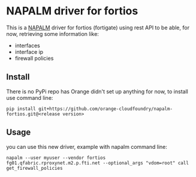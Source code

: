 # NAPALM driver for fortios

This is a [NAPALM](https://napalm.readthedocs.io/en/latest/) driver for fortios (fortigate) using rest API to be able, for now, retrieving some information like:

- interfaces
- interface ip
- firewall policies

## Install

There is no PyPi repo has Orange didn't set up anything for now, to install use command line:

```shell
pip install git+https://github.com/orange-cloudfoundry/napalm-fortios.git@<release version>
```

## Usage

you can use this new driver, example with napalm command line:

```
napalm --user myuser --vendor fortios fg01.qfabric.rproxynet.m2.p.fti.net --optional_args "vdom=root" call get_firewall_policies
```

